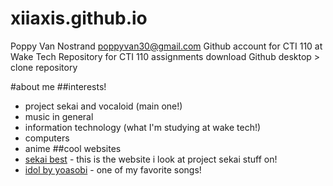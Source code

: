 # xiiaxis.github.io
Poppy Van Nostrand poppyvan30@gmail.com
Github account for CTI 110 at Wake Tech
Repository for CTI 110 assignments
download Github desktop > clone repository

#about me 
##interests! 
- project sekai and vocaloid (main one!)
- music in general 
- information technology (what I'm studying at wake tech!)
- computers
- anime
##cool websites 
- [sekai best](https://sekai.best) - this is the website i look at project sekai stuff 		on!
- [idol by yoasobi](https://youtu.be/ZRtdQ81jPUQ?si=NPKaqX1Ag37_Tzeb) - one of my 		favorite songs!
